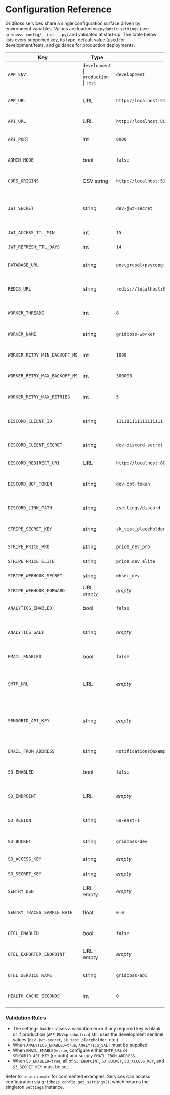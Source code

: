 # Configuration Reference

GridBoss services share a single configuration surface driven by environment variables. Values are loaded via `pydantic-settings` (see `gridboss_config/__init__.py`) and validated at start-up. The table below lists every supported key, its type, default value (used for development/test), and guidance for production deployments.

| Key | Type | Default (dev/test) | Notes |
| --- | --- | --- | --- |
| `APP_ENV` | `development` \| `production` \| `test` | `development` | Controls feature toggles and cookie security. |
| `APP_URL` | URL | `http://localhost:5173` | Public URL of the frontend. Must not contain trailing slash in production. |
| `API_URL` | URL | `http://localhost:8000` | Base URL for the API service. |
| `API_PORT` | int | `8000` | Local port used by the API container/process. |
| `ADMIN_MODE` | bool | `false` | Enables founder-only admin console features. |
| `CORS_ORIGINS` | CSV string | `http://localhost:5173` | Comma-separated origins allowed by CORS middleware. |
| `JWT_SECRET` | string | `dev-jwt-secret` | **Required** – change in production. Used to sign access/refresh tokens. |
| `JWT_ACCESS_TTL_MIN` | int | `15` | Access token lifetime in minutes. |
| `JWT_REFRESH_TTL_DAYS` | int | `14` | Refresh token lifetime in days. |
| `DATABASE_URL` | string | `postgresql+psycopg://postgres:postgres@localhost:5432/gridboss` | SQLAlchemy DSN for the primary database. |
| `REDIS_URL` | string | `redis://localhost:6379/0` | Redis connection URL used for cache, queues, and locks. |
| `WORKER_THREADS` | int | `8` | Number of Dramatiq worker threads. |
| `WORKER_NAME` | string | `gridboss-worker` | Identifier used for worker logging/metrics. |
| `WORKER_RETRY_MIN_BACKOFF_MS` | int | `1000` | Initial Dramatiq retry backoff in milliseconds. |
| `WORKER_RETRY_MAX_BACKOFF_MS` | int | `300000` | Maximum Dramatiq retry backoff in milliseconds. |
| `WORKER_RETRY_MAX_RETRIES` | int | `5` | Maximum retry attempts for Dramatiq jobs. |
| `DISCORD_CLIENT_ID` | string | `111111111111111111` | OAuth client ID. Replace with production app credentials. |
| `DISCORD_CLIENT_SECRET` | string | `dev-discord-secret` | OAuth client secret. **Required** in production. |
| `DISCORD_REDIRECT_URI` | URL | `http://localhost:8000/auth/discord/callback` | Discord OAuth redirect target. |
| `DISCORD_BOT_TOKEN` | string | `dev-bot-token` | Token used by the Discord bot/worker. **Required** in production. |
| `DISCORD_LINK_PATH` | string | `/settings/discord` | Frontend route used in Discord deep links. |
| `STRIPE_SECRET_KEY` | string | `sk_test_placeholder` | Stripe API key. **Replace for production**. |
| `STRIPE_PRICE_PRO` | string | `price_dev_pro` | Stripe price ID for Pro plan. |
| `STRIPE_PRICE_ELITE` | string | `price_dev_elite` | Stripe price ID for Elite plan. |
| `STRIPE_WEBHOOK_SECRET` | string | `whsec_dev` | Stripe webhook signing secret. |
| `STRIPE_WEBHOOK_FORWARD` | URL \| empty | _empty_ | Optional Stripe CLI forwarding URL. |
| `ANALYTICS_ENABLED` | bool | `false` | Enables event tracking and dashboards. |
| `ANALYTICS_SALT` | string | _empty_ | Required when analytics are enabled; salt for hashing user IDs. |
| `EMAIL_ENABLED` | bool | `false` | Enables transactional email sending. |
| `SMTP_URL` | URL | _empty_ | SMTP connection string used when `EMAIL_ENABLED=true`. Optional if SendGrid is used. |
| `SENDGRID_API_KEY` | string | _empty_ | Alternative provider when email is enabled. Provide either SMTP or SendGrid credentials. |
| `EMAIL_FROM_ADDRESS` | string | `notifications@example.com` | Default “From” address for transactional email. |
| `S3_ENABLED` | bool | `false` | Enables S3-compatible storage for assets/exports. |
| `S3_ENDPOINT` | URL | _empty_ | Required when S3 is enabled (supports AWS S3, MinIO, etc.). |
| `S3_REGION` | string | `us-east-1` | Region identifier used by the storage provider. |
| `S3_BUCKET` | string | `gridboss-dev` | Target bucket/container name. |
| `S3_ACCESS_KEY` | string | _empty_ | Access key for storage provider. |
| `S3_SECRET_KEY` | string | _empty_ | Secret key for storage provider. |
| `SENTRY_DSN` | URL \| empty | _empty_ | Optional Sentry DSN for error reporting. |
| `SENTRY_TRACES_SAMPLE_RATE` | float | `0.0` | Sampling rate for Sentry performance traces. |
| `OTEL_ENABLED` | bool | `false` | Toggles OpenTelemetry exporters. |
| `OTEL_EXPORTER_ENDPOINT` | URL \| empty | _empty_ | Collector endpoint when OTEL is enabled. |
| `OTEL_SERVICE_NAME` | string | `gridboss-api` | Service name reported to OTEL/Sentry. |
| `HEALTH_CACHE_SECONDS` | int | `0` | Cache TTL for health endpoint responses. |

### Validation Rules

- The settings loader raises a validation error if any required key is blank or if production (`APP_ENV=production`) still uses the development sentinel values (`dev-jwt-secret`, `sk_test_placeholder`, etc.).
- When `ANALYTICS_ENABLED=true`, `ANALYTICS_SALT` must be supplied.
- When `EMAIL_ENABLED=true`, configure either `SMTP_URL` or `SENDGRID_API_KEY` (or both) and supply `EMAIL_FROM_ADDRESS`.
- When `S3_ENABLED=true`, all of `S3_ENDPOINT`, `S3_BUCKET`, `S3_ACCESS_KEY`, and `S3_SECRET_KEY` must be set.

Refer to `.env.example` for commented examples. Services can access configuration via `gridboss_config.get_settings()`, which returns the singleton `Settings` instance.
